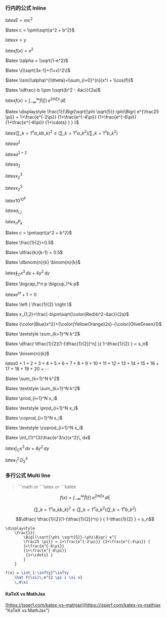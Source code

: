 ### 行内的公式 Inline

$latex E=mc^2$

$latex c = \\pm\\sqrt{a^2 + b^2}$

$latex x > y$

$latex f(x) = x^2$

$latex \\alpha = \\sqrt{1-e^2}$

$latex \(\\sqrt{3x-1}+(1+x)^2\)$

$latex \\sin(\\alpha)^{\\theta}=\\sum_{i=0}^{n}(x^i + \\cos(f))$

$latex \\dfrac{-b \\pm \\sqrt{b^2 - 4ac}}{2a}$

$latex f(x) = \int_{-\infty}^\infty\hat f(\xi)\,e^{2 \pi i \xi x}\,d\xi$

$latex \displaystyle \frac{1}{\Bigl(\sqrt{\phi \sqrt{5}}-\phi\Bigr) e^{\frac25 \pi}} = 1+\frac{e^{-2\pi}} {1+\frac{e^{-4\pi}} {1+\frac{e^{-6\pi}} {1+\frac{e^{-8\pi}} {1+\cdots} } } }$

$latex \displaystyle \left( \sum\_{k=1}^n a\_k b\_k \right)^2 \leq \left( \sum\_{k=1}^n a\_k^2 \right) \left( \sum\_{k=1}^n b\_k^2 \right)$

$latex a^2$

$latex a^{2+2}$

$latex a_2$

$latex {x_2}^3$

$latex x_2^3$

$latex 10^{10^{8}}$

$latex a_{i,j}$

$latex _nP_k$

$latex c = \pm\sqrt{a^2 + b^2}$

$latex \frac{1}{2}=0.5$

$latex \dfrac{k}{k-1} = 0.5$

$latex \dbinom{n}{k} \binom{n}{k}$

$latex \oint_C x^3\, dx + 4y^2\, dy$

$latex \bigcap_1^n p   \bigcup_1^k p$

$latex e^{i \pi} + 1 = 0$

$latex \left ( \frac{1}{2} \right )$

$latex x_{1,2}=\frac{-b\pm\sqrt{\color{Red}b^2-4ac}}{2a}$

$latex {\color{Blue}x^2}+{\color{YellowOrange}2x}-{\color{OliveGreen}1}$

$latex \textstyle \sum_{k=1}^N k^2$

$latex \dfrac{ \tfrac{1}{2}[1-(\tfrac{1}{2})^n] }{ 1-\tfrac{1}{2} } = s_n$

$latex \binom{n}{k}$

$latex 0+1+2+3+4+5+6+7+8+9+10+11+12+13+14+15+16+17+18+19+20+\cdots$

$latex \sum_{k=1}^N k^2$

$latex \textstyle \sum_{k=1}^N k^2$

$latex \prod_{i=1}^N x_i$

$latex \textstyle \prod_{i=1}^N x_i$

$latex \coprod_{i=1}^N x_i$

$latex \textstyle \coprod_{i=1}^N x_i$

$latex \int_{1}^{3}\frac{e^3/x}{x^2}\, dx$

$latex \int_C x^3\, dx + 4y^2\, dy$

$latex {}_1^2\!\Omega_3^4$

### 多行公式 Multi line

> \`\`\`math or \`\`\`latex or \`\`\`katex

```math
f(x) = \int_{-\infty}^\infty
    \hat f(\xi)\,e^{2 \pi i \xi x}
    \,d\xi
```

```math
\displaystyle
\left( \sum\_{k=1}^n a\_k b\_k \right)^2
\leq
\left( \sum\_{k=1}^n a\_k^2 \right)
\left( \sum\_{k=1}^n b\_k^2 \right)
```

```math
\dfrac{
    \tfrac{1}{2}[1-(\tfrac{1}{2})^n] }
    { 1-\tfrac{1}{2} } = s_n
```

```katex
\displaystyle
    \frac{1}{
        \Bigl(\sqrt{\phi \sqrt{5}}-\phi\Bigr) e^{
        \frac25 \pi}} = 1+\frac{e^{-2\pi}} {1+\frac{e^{-4\pi}} {
        1+\frac{e^{-6\pi}}
        {1+\frac{e^{-8\pi}}
         {1+\cdots} }
        }
    }
```

```latex
f(x) = \int_{-\infty}^\infty
    \hat f(\xi)\,e^{2 \pi i \xi x}
    \,d\xi
```

#### KaTeX vs MathJax

[https://jsperf.com/katex-vs-mathjax](https://jsperf.com/katex-vs-mathjax "KaTeX vs MathJax")

